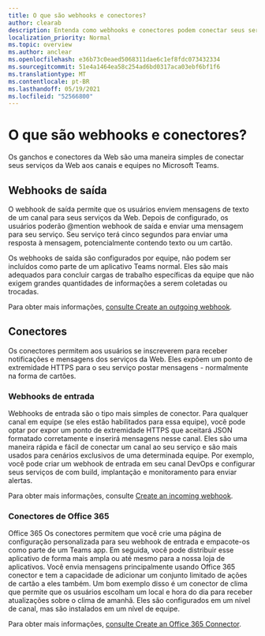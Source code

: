 ```yaml
---
title: O que são webhooks e conectores?
author: clearab
description: Entenda como webhooks e conectores podem conectar seus serviços Web ao Teams cliente.
localization_priority: Normal
ms.topic: overview
ms.author: anclear
ms.openlocfilehash: e36b73c0eaed5068311dae6c1ef8fdc073432334
ms.sourcegitcommit: 51e4a1464ea58c254ad6bd0317aca03ebf6bf1f6
ms.translationtype: MT
ms.contentlocale: pt-BR
ms.lasthandoff: 05/19/2021
ms.locfileid: "52566800"
---
```

# <a name="what-are-webhooks-and-connectors"></a>O que são webhooks e conectores?

Os ganchos e conectores da Web são uma maneira simples de conectar seus serviços da Web aos canais e equipes no Microsoft Teams. 

## <a name="outgoing-webhooks"></a>Webhooks de saída

O webhook de saída permite que os usuários enviem mensagens de texto de um canal para seus serviços da Web. Depois de configurado, os usuários poderão @mention webhook de saída e enviar uma mensagem para seu serviço. Seu serviço terá cinco segundos para enviar uma resposta à mensagem, potencialmente contendo texto ou um cartão.

Os webhooks de saída são configurados por equipe, não podem ser incluídos como parte de um aplicativo Teams normal. Eles são mais adequados para concluir cargas de trabalho específicas da equipe que não exigem grandes quantidades de informações a serem coletadas ou trocadas.

Para obter mais informações, [consulte Create an outgoing webhook](~/webhooks-and-connectors/how-to/add-outgoing-webhook.md).

## <a name="connectors"></a>Conectores

Os conectores permitem aos usuários se inscreverem para receber notificações e mensagens dos serviços da Web. Eles expõem um ponto de extremidade HTTPS para o seu serviço postar mensagens - normalmente na forma de cartões.

### <a name="incoming-webhooks"></a>Webhooks de entrada

Webhooks de entrada são o tipo mais simples de conector. Para qualquer canal em equipe (se eles estão habilitados para essa equipe), você pode optar por expor um ponto de extremidade HTTPS que aceitará JSON formatado corretamente e inserirá mensagens nesse canal. Eles são uma maneira rápida e fácil de conectar um canal ao seu serviço e são mais usados para cenários exclusivos de uma determinada equipe. Por exemplo, você pode criar um webhook de entrada em seu canal DevOps e configurar seus serviços de com build, implantação e monitoramento para enviar alertas.

Para obter mais informações, consulte [Create an incoming webhook](~/webhooks-and-connectors/how-to/add-incoming-webhook.md).

### <a name="office-365-connectors"></a>Conectores de Office 365

Office 365 Os conectores permitem que você crie uma página de configuração personalizada para seu webhook de entrada e empacote-os como parte de um Teams app. Em seguida, você pode distribuir esse aplicativo de forma mais ampla ou até mesmo para a nossa loja de aplicativos. Você envia mensagens principalmente usando Office 365 conector e tem a capacidade de adicionar um conjunto limitado de ações de cartão a eles também. Um bom exemplo disso é um conector de clima que permite que os usuários escolham um local e hora do dia para receber atualizações sobre o clima de amanhã. Eles são configurados em um nível de canal, mas são instalados em um nível de equipe.

Para obter mais informações, [consulte Create an Office 365 Connector](~/webhooks-and-connectors/how-to/connectors-creating.md).
